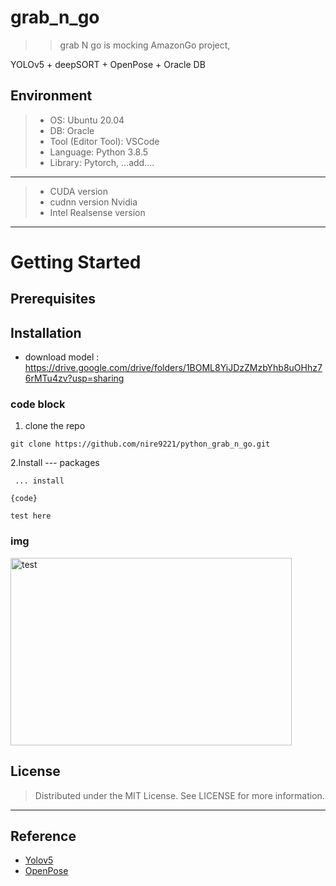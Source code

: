 # grab_n_go

>> grab N go is mocking AmazonGo project, 

YOLOv5 + deepSORT + OpenPose + Oracle DB

## Environment
>* OS: Ubuntu 20.04
>* DB: Oracle
>* Tool (Editor Tool): VSCode
>* Language: Python 3.8.5
>* Library: Pytorch, ...add....
-------------

>* CUDA version 
>* cudnn version  Nvidia 
>* Intel Realsense version

--------------
# Getting Started

## Prerequisites



## Installation

* download model : https://drive.google.com/drive/folders/1BOML8YiJDzZMzbYhb8uOHhz76rMTu4zv?usp=sharing

### code block
1. clone the repo
<pre><code>git clone https://github.com/nire9221/python_grab_n_go.git</code></pre>

2.Install --- packages
<pre><code> ... install </code></pre>
<pre><code>{code}</code></pre>
```
test here
```

### img
<img src="/path/to/img.jpg" width="450px" height="300px" title="px(픽셀) 크기 설정" alt="test"></img><br/>


## License
> Distributed under the MIT License. See LICENSE for more information.

--------------- 

## Reference </br>
* [Yolov5](https://github.com/ultralytics/yolov5, "Yolov5") </br>
* [OpenPose](https://github.com/Daniil-Osokin/lightweight-human-pose-estimation.pytorch, "OpenPose")



